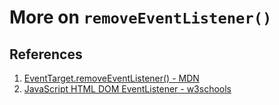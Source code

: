 # More on `removeEventListener()`

## References

1. [EventTarget.removeEventListener() - MDN](https://developer.mozilla.org/en-US/docs/Web/API/EventTarget/removeEventListener)
2. [JavaScript HTML DOM EventListener - w3schools](https://www.w3schools.com/js/js_htmldom_eventlistener.asp)